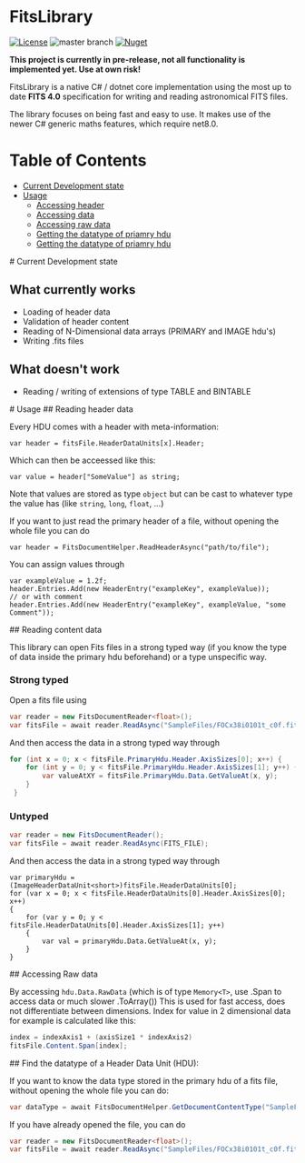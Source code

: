 # FitsLibrary

[![License](https://img.shields.io/badge/license-MPL2.0%20-blue)](https://choosealicense.com/licenses/mpl-2.0/) ![master branch](https://github.com/RononDex/FitsLibrary/workflows/.NET/badge.svg?branch=master) [![Nuget](https://img.shields.io/nuget/v/FitsLibrary.svg)](https://www.nuget.org/packages/FitsLibrary/)

**This project is currently in pre-release, not all functionality is implemented yet. Use at own risk!**

FitsLibrary is a native C# / dotnet core implementation using the most up to date **FITS 4.0** specification for writing and reading astronomical FITS files.

The library focuses on being fast and easy to use.
It makes use of the newer C# generic maths features, which require net8.0.

# Table of Contents  
* [Current Development state](#devState)  
* [Usage](#usage)
  * [Accessing header](#readingHeader)
  * [Accessing data](#readingContent)
  * [Accessing raw data](#readingRawContent)
  * [Getting the datatype of priamry hdu](#readingDataType)
  * [Getting the datatype of priamry hdu](#readingDataType)

<a name="devState"/>
# Current Development state

## What currently works

-   Loading of header data
-   Validation of header content
-   Reading of N-Dimensional data arrays (PRIMARY and IMAGE hdu's)
-   Writing .fits files

## What doesn't work

-   Reading / writing of extensions of type TABLE and BINTABLE

<a name="usage"/>
# Usage

<a name="readingHeader"/>
## Reading header data

Every HDU comes with a header with meta-information:
```
var header = fitsFile.HeaderDataUnits[x].Header;
```
Which can then be acceessed like this:
```
var value = header["SomeValue"] as string;
```
Note that values are stored as type `object` but can be cast to whatever type the value has (like `string`, `long`, `float`,
...)

If you want to just read the primary header of a file, without opening the whole file you can do

```
var header = FitsDocumentHelper.ReadHeaderAsync("path/to/file");
```

You can assign values through
```
var exampleValue = 1.2f;
header.Entries.Add(new HeaderEntry("exampleKey", exampleValue));
// or with comment
header.Entries.Add(new HeaderEntry("exampleKey", exampleValue, "some Comment"));
```

<a name="readingContent"/>
## Reading content data

This library can open Fits files in a strong typed way (if you know the type of data inside the primary hdu beforehand) or a type unspecific way.

### Strong typed

Open a fits file using

```csharp
var reader = new FitsDocumentReader<float>();
var fitsFile = await reader.ReadAsync("SampleFiles/FOCx38i0101t_c0f.fits"); // or reader.ReadAsync(stream)
```
And then access the data in a strong typed way through

```csharp
for (int x = 0; x < fitsFile.PrimaryHdu.Header.AxisSizes[0]; x++) {
    for (int y = 0; y < fitsFile.PrimaryHdu.Header.AxisSizes[1]; y++) {
        var valueAtXY = fitsFile.PrimaryHdu.Data.GetValueAt(x, y);
    }
 }
```

### Untyped 

```csharp
var reader = new FitsDocumentReader();
var fitsFile = await reader.ReadAsync(FITS_FILE);
```

And then access the data in a strong typed way through

```
var primaryHdu = (ImageHeaderDataUnit<short>)fitsFile.HeaderDataUnits[0];
for (var x = 0; x < fitsFile.HeaderDataUnits[0].Header.AxisSizes[0]; x++)
{
    for (var y = 0; y < fitsFile.HeaderDataUnits[0].Header.AxisSizes[1]; y++)
    {
        var val = primaryHdu.Data.GetValueAt(x, y);
    }
}
```

<a name="readingRawContent"/>
## Accessing Raw data

By accessing `hdu.Data.RawData` (which is of type `Memory<T>`, use .Span to access data or much slower .ToArray())
This is used for fast access, does not differentiate between dimensions.
Index for value in 2 dimensional data for example is calculated like this:

```csharp
index = indexAxis1 + (axisSize1 * indexAxis2)
fitsFile.Content.Span[index];
```

<a name="readingDataType"/>
## Find the datatype of a Header Data Unit (HDU):

If you want to know the data type stored in the primary hdu of a fits file, without opening the whole file you can do:

```csharp
var dataType = await FitsDocumentHelper.GetDocumentContentType("SampleFiles/FOCx38i0101t_c0f.fits");
```

If you have already opened the file, you can do
```csharp
var reader = new FitsDocumentReader<float>();
var fitsFile = await reader.ReadAsync("SampleFiles/FOCx38i0101t_c0f.fits");
```
